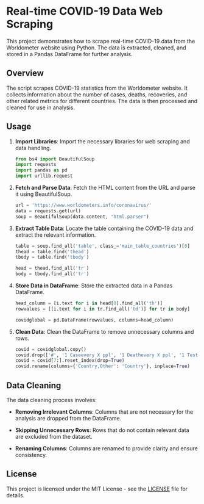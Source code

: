# Real-time COVID-19 Data Web Scraping

This project demonstrates how to scrape real-time COVID-19 data from the Worldometer website using Python. The data is extracted, cleaned, and stored in a Pandas DataFrame for further analysis.

## Overview

The script scrapes COVID-19 statistics from the Worldometer website. It collects information about the number of cases, deaths, recoveries, and other related metrics for different countries. The data is then processed and cleaned for use in analysis.

## Usage

1. **Import Libraries**: Import the necessary libraries for web scraping and data handling.

    ```python
    from bs4 import BeautifulSoup
    import requests
    import pandas as pd
    import urllib.request
    ```

2. **Fetch and Parse Data**: Fetch the HTML content from the URL and parse it using BeautifulSoup.

    ```python
    url = 'https://www.worldometers.info/coronavirus/'
    data = requests.get(url)
    soup = BeautifulSoup(data.content, "html.parser")
    ```

3. **Extract Table Data**: Locate the table containing the COVID-19 data and extract the relevant information.

    ```python
    table = soup.find_all('table', class_='main_table_countries')[0]
    thead = table.find('thead')
    tbody = table.find('tbody')

    head = thead.find_all('tr')
    body = tbody.find_all('tr')
    ```

4. **Store Data in DataFrame**: Store the extracted data in a Pandas DataFrame.

    ```python
    head_column = [i.text for i in head[0].find_all('th')]
    rowvalues = [[i.text for i in tr.find_all('td')] for tr in body]

    covidglobal = pd.DataFrame(rowvalues, columns=head_column)
    ```

5. **Clean Data**: Clean the DataFrame to remove unnecessary columns and rows.

    ```python
    covid = covidglobal.copy()
    covid.drop(['#', '1 Caseevery X ppl', '1 Deathevery X ppl', '1 Testevery X ppl'], axis=1, inplace=True)
    covid = covid[7:].reset_index(drop=True)
    covid.rename(columns={'Country,Other': 'Country'}, inplace=True)
    ```

## Data Cleaning

The data cleaning process involves:

- **Removing Irrelevant Columns**: Columns that are not necessary for the analysis are dropped from the DataFrame.
  
- **Skipping Unnecessary Rows**: Rows that do not contain relevant data are excluded from the dataset.
  
- **Renaming Columns**: Columns are renamed to provide clarity and ensure consistency.

## License

This project is licensed under the MIT License - see the [LICENSE](LICENSE) file for details.

